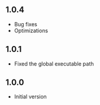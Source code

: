 ## 1.0.4

- Bug fixes
- Optimizations

## 1.0.1

- Fixed the global executable path

## 1.0.0

- Initial version
